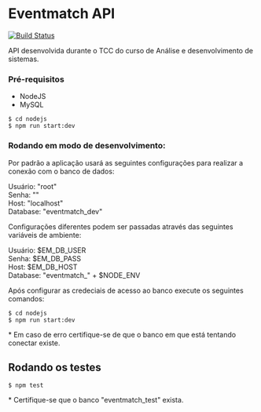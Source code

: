 # Eventmatch API

[![Build Status](https://travis-ci.org/brunosaantos/eventmatch-api.svg?branch=master)](https://travis-ci.org/brunosaantos/eventmatch-api)

API desenvolvida durante o TCC do curso de Análise e desenvolvimento de sistemas.

### Pré-requisitos

- NodeJS
- MySQL

```
$ cd nodejs
$ npm run start:dev
```

### Rodando em modo de desenvolvimento:

Por padrão a aplicação usará as seguintes configurações para realizar a conexão
com o banco de dados:

Usuário: "root"  
Senha: ""  
Host: "localhost"  
Database: "eventmatch_dev"  

Configurações diferentes podem ser passadas através das seguintes variáveis de ambiente:

Usuário: $EM_DB_USER  
Senha: $EM_DB_PASS  
Host: $EM_DB\_HOST  
Database: "eventmatch\_" + $NODE_ENV

Após configurar as credeciais de acesso ao banco execute os seguintes comandos:

```
$ cd nodejs
$ npm run start:dev
```

\* Em caso de erro certifique-se de que o banco em que está tentando conectar existe.

## Rodando os testes

```
$ npm test
```

\* Certifique-se que o banco "eventmatch_test" exista.
